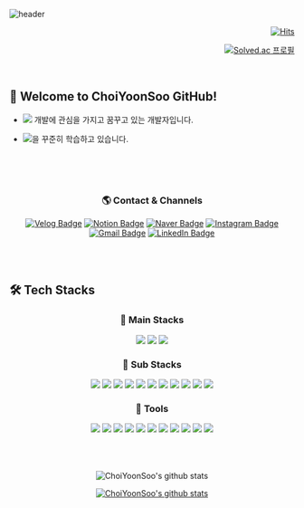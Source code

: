 ![header](https://capsule-render.vercel.app/api?type=waving&color=auto&height=300&section=header&text=Hello😊%20&fontSize=90&animation=fadeIn&fontAlignY=38&desc=This%20is%20ChoiYoonSoo%20GitHub!%20&descAlignY=55&descAlign=65)

<div align=right>

[![Hits](https://hits.seeyoufarm.com/api/count/incr/badge.svg?url=https%3A%2F%2Fgithub.com%2FChoiYoonSoo&count_bg=%23B86E82&title_bg=%238C4040&icon=&icon_color=%23E7E7E7&title=Hi&edge_flat=false)](https://hits.seeyoufarm.com)

[![Solved.ac
프로필](http://mazassumnida.wtf/api/mini/generate_badge?boj=gews30025)](https://solved.ac/gews30025)

</div>

<br>

<h2>👋 Welcome to ChoiYoonSoo GitHub!</h2>

- <img src="https://img.shields.io/badge/Android-3DDC84?style=flat&logo=android&logoColor=white"/> 개발에 관심을 가지고 꿈꾸고 있는 개발자입니다.

- <img src="https://img.shields.io/badge/Kotlin-7F52FF?style=flat&logo=Kotlin&logoColor=white">을 꾸준히 학습하고 있습니다.

<br>
<br>
<br>

<div align=center>

<h3>🌎 Contact & Channels</h3>

[![Velog Badge](https://img.shields.io/badge/Velog-20C997?style=for-the-badge&logo=V&logoColor=white)](https://velog.io/@gews30025)
[![Notion Badge](https://img.shields.io/badge/Notion-000000.svg?style=for-the-badge&logo=Notion&logoColor=white)](https://sandy-topaz-8dc.notion.site/a1e3c82efdd948b0aa663ef7c7262425?pvs=4)
[![Naver Badge](https://img.shields.io/badge/Naver-03C75A.svg?style=for-the-badge&logo=Naver&logoColor=white)](mailto:gews30025@naver.com)
[![Instagram Badge](https://img.shields.io/badge/Instagram-E4405F?style=for-the-badge&logo=Instagram&logoColor=white)](https://instagram.com/chldbstn_)
[![Gmail Badge](https://img.shields.io/badge/Gmail-D14836?style=for-the-badge&logo=Gmail&logoColor=white)](mailto:gews300255@gmail.com)
[![LinkedIn Badge](https://img.shields.io/badge/LinkedIn-0A66C2?style=for-the-badge&logo=LinkedIn&logoColor=white)](https://linkedin.com/in/)

</div>

<br>
<br>

## 🛠️ Tech Stacks

<div align=center>

<h3>📌 Main Stacks</h3>

<img src="https://img.shields.io/badge/Kotlin-7F52FF?style=for-the-badge&logo=Kotlin&logoColor=white">
<img src="https://img.shields.io/badge/flutter-02569B?style=for-the-badge&logo=flutter&logoColor=white">
<img src="https://img.shields.io/badge/Python-3776AB?style=for-the-badge&logo=Python&logoColor=white">

<br>

<h3>📌 Sub Stacks</h3>

<img src="https://img.shields.io/badge/Swift-F05138?style=for-the-badge&logo=Swift&logoColor=white">
<img src="https://img.shields.io/badge/-A8B9CC?style=for-the-badge&logo=C&logoColor=white"/>
<img src="https://img.shields.io/badge/Java-007396?style=for-the-badge&logo=OpenJDK&logoColor=white"/>
<img src="https://img.shields.io/badge/springboot-6DB33F?style=for-the-badge&logo=springboot&logoColor=white">
<img src="https://img.shields.io/badge/AWS-%23FF9900.svg?style=for-the-badge&logo=amazon-aws&logoColor=white">
<img src="https://img.shields.io/badge/firebase-FFCA28?style=for-the-badge&logo=firebase&logoColor=white">
<img src="https://img.shields.io/badge/Supabase-3FCF8E?style=for-the-badge&logo=Supabase&logoColor=white">
<img src="https://img.shields.io/badge/mysql-4479A1?style=for-the-badge&logo=mysql&logoColor=white">
<img src="https://img.shields.io/badge/mariaDB-003545?style=for-the-badge&logo=mariaDB&logoColor=white">
<img src="https://img.shields.io/badge/linux-FCC624?style=for-the-badge&logo=linux&logoColor=black">
<img src="https://img.shields.io/badge/html5-E34F26?style=for-the-badge&logo=html5&logoColor=white">

<br>

<h3>📌 Tools</h3>

<img src="https://img.shields.io/badge/github-181717?style=for-the-badge&logo=github&logoColor=white">
<img src="https://img.shields.io/badge/git-F05032?style=for-the-badge&logo=git&logoColor=white">
<img src="https://img.shields.io/badge/Android Studio-3DDC84?style=for-the-badge&logo=Android Studio&logoColor=white"/>
<img src="https://img.shields.io/badge/Visual Studio Code-007ACC?style=for-the-badge&logo=VisualStudioCode&logoColor=white"/>
<img src="https://img.shields.io/badge/Docker-2496ED?style=for-the-badge&logo=Docker&logoColor=white"/>
<img src="https://img.shields.io/badge/Sourcetree-0052CC?style=for-the-badge&logo=Sourcetree&logoColor=white">
<img src="https://img.shields.io/badge/Figma-F24E1E?style=for-the-badge&logo=Figma&logoColor=white">
<img src="https://img.shields.io/badge/Postman-FF6C37?style=for-the-badge&logo=Postman&logoColor=white"/>
<img src="https://img.shields.io/badge/Xcode-147EFB?style=for-the-badge&logo=Xcode&logoColor=white"/>
<img src="https://img.shields.io/badge/Visual%20Studio-5C2D91.svg?style=for-the-badge&logo=visual-studio&logoColor=white"/>
<img src="https://img.shields.io/badge/IntelliJIDEA-000000.svg?style=for-the-badge&logo=intellij-idea&logoColor=white"/>

<br>
<br>
<br>
<br>

![ChoiYoonSoo's github stats](https://github-readme-stats.vercel.app/api?username=ChoiYoonSoo&show_icons=true&theme=moltack)

[![ChoiYoonSoo's github stats](https://github-readme-stats.vercel.app/api/top-langs/?username=ChoiYoonSoo&show_icons=true&theme=moltack&hide_border=true&layout=compact)](https://github.com/ChoiYoonSoo)

<br>
<br>

</div>
